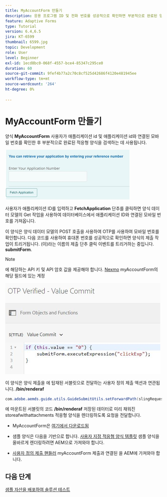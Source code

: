 ```yaml
---
title: MyAccountForm 만들기
description: 응용 프로그램 ID 및 전화 번호를 성공적으로 확인하면 부분적으로 완료된 양식을 검색하도록 myaccount 양식을 만듭니다.
feature: Adaptive Forms
type: Tutorial
version: 6.4,6.5
jira: KT-6599
thumbnail: 6599.jpg
topic: Development
role: User
level: Beginner
exl-id: 1ecd8bc0-068f-4557-bce4-85347c295ce0
duration: 60
source-git-commit: 9fef4b77a2c70c8cf525d42686f4120e481945ee
workflow-type: tm+mt
source-wordcount: '264'
ht-degree: 0%

---
```


# MyAccountForm 만들기

양식 **MyAccountForm** 사용자가 애플리케이션 id 및 애플리케이션 id와 연결된 모바일 번호를 확인한 후 부분적으로 완료된 적응형 양식을 검색하는 데 사용됩니다.

![내 계정 양식](assets/6599.JPG)

사용자가 애플리케이션 ID를 입력하고 **FetchApplication** 단추를 클릭하면 양식 데이터 모델의 Get 작업을 사용하여 데이터베이스에서 애플리케이션 ID와 연결된 모바일 번호를 가져옵니다.

이 양식은 양식 데이터 모델의 POST 호출을 사용하여 OTP를 사용하여 모바일 번호를 확인합니다. 다음 코드를 사용하여 휴대폰 번호를 성공적으로 확인하면 양식의 제출 작업이 트리거됩니다. (이)라는 이름의 제출 단추 클릭 이벤트를 트리거하는 중입니다. **submitForm**.

>[!NOTE]
> 에 해당하는 API 키 및 API 암호 값을 제공해야 합니다. [Nexmo](https://dashboard.nexmo.com/) myAccountForm의 해당 필드에 있는 계정

![trigger-submit](assets/trigger-submit.JPG)



이 양식은 양식 제출을 에 탑재된 서블릿으로 전달하는 사용자 정의 제출 액션과 연관됩니다. **/bin/renderaf**

```java
com.adobe.aemds.guide.utils.GuideSubmitUtils.setForwardPath(slingRequest,"/bin/renderaf",null,null);
```

에 마운트된 서블릿의 코드 **/bin/renderaf** 저장된 데이터로 미리 채워진 storeafwithattachments 적응형 양식을 렌더링하도록 요청을 전달합니다.


* MyAccountForm은 [여기에서 다운로드됨](assets/my-account-form.zip)

* 샘플 양식은 다음을 기반으로 합니다. [사용자 지정 적응형 양식 템플릿](assets/custom-template-with-page-component.zip) 샘플 양식을 올바르게 렌더링하려면 AEM으로 가져와야 합니다.

* [사용자 정의 제출 핸들러](assets/custom-submit-my-account-form.zip) myAccountForm 제출과 연결된 을 AEM에 가져와야 합니다.

## 다음 단계

[샘플 자산을 배포하여 솔루션 테스트](./deploy-this-sample.md)
